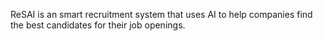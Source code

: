 ReSAI  is an smart recruitment system that uses AI to help companies find the best candidates for their job openings.